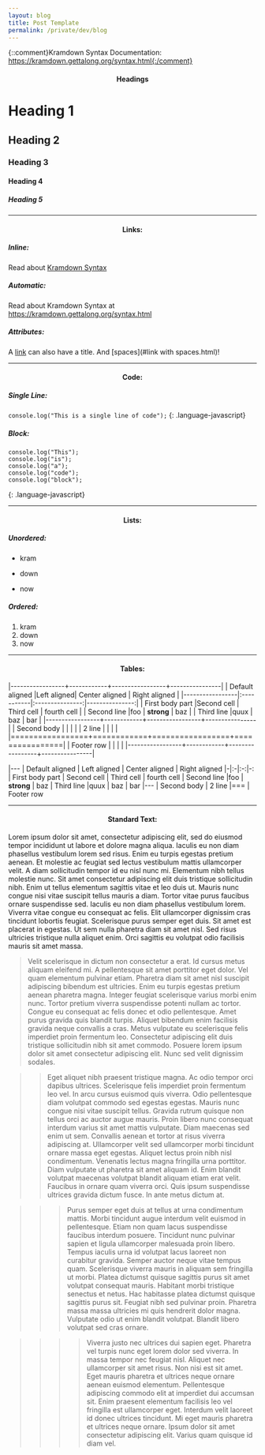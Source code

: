 ```yaml
---
layout: blog
title: Post Template
permalink: /private/dev/blog
---
```


{::comment}Kramdown Syntax Documentation: https://kramdown.gettalong.org/syntax.html{:/comment}

#### <center> Headings

# Heading 1

## Heading 2

### Heading 3

#### Heading 4

##### Heading 5

---

#### <center> Links:

##### Inline:

Read about [Kramdown Syntax](https://kramdown.gettalong.org/syntax.html)

##### Automatic:

Read about Kramdown Syntax at <https://kramdown.gettalong.org/syntax.html>

##### Attributes:

A [link](#link-with-title 'example title') can also have a title.
And [spaces](#link with spaces.html)!

---

#### <center> Code:

##### Single Line:

`console.log("This is a single line of code");`
{: .language-javascript}

##### Block:

```
console.log("This");
console.log("is");
console.log("a");
console.log("code");
console.log("block");
```

{: .language-javascript}

---

#### <center> Lists:

##### Unordered:

- kram

* down

- now

##### Ordered:

1. kram
2. down
3. now

---

#### <center> Tables:

|-----------------+------------+-----------------+----------------|
| Default aligned |Left aligned| Center aligned | Right aligned |
|-----------------|:-----------|:---------------:|---------------:|
| First body part |Second cell | Third cell | fourth cell |
| Second line |foo | **strong** | baz |
| Third line |quux | baz | bar |
|-----------------+------------+-----------------+----------------|
| Second body | | | |
| 2 line | | | |
|=================+============+=================+================|
| Footer row | | | |
|-----------------+------------+-----------------+----------------|

|---
| Default aligned | Left aligned | Center aligned | Right aligned
|-|:-|:-:|-:
| First body part | Second cell | Third cell | fourth cell
| Second line |foo | **strong** | baz
| Third line |quux | baz | bar
|---
| Second body
| 2 line
|===
| Footer row

---

#### <center> Standard Text:

Lorem ipsum dolor sit amet, consectetur adipiscing elit, sed do eiusmod tempor incididunt ut labore et dolore magna aliqua. Iaculis eu non diam phasellus vestibulum lorem sed risus. Enim eu turpis egestas pretium aenean. Et molestie ac feugiat sed lectus vestibulum mattis ullamcorper velit. A diam sollicitudin tempor id eu nisl nunc mi. Elementum nibh tellus molestie nunc. Sit amet consectetur adipiscing elit duis tristique sollicitudin nibh. Enim ut tellus elementum sagittis vitae et leo duis ut. Mauris nunc congue nisi vitae suscipit tellus mauris a diam. Tortor vitae purus faucibus ornare suspendisse sed. Iaculis eu non diam phasellus vestibulum lorem. Viverra vitae congue eu consequat ac felis. Elit ullamcorper dignissim cras tincidunt lobortis feugiat. Scelerisque purus semper eget duis. Sit amet est placerat in egestas. Ut sem nulla pharetra diam sit amet nisl. Sed risus ultricies tristique nulla aliquet enim. Orci sagittis eu volutpat odio facilisis mauris sit amet massa.

> Velit scelerisque in dictum non consectetur a erat. Id cursus metus aliquam eleifend mi. A pellentesque sit amet porttitor eget dolor. Vel quam elementum pulvinar etiam. Pharetra diam sit amet nisl suscipit adipiscing bibendum est ultricies. Enim eu turpis egestas pretium aenean pharetra magna. Integer feugiat scelerisque varius morbi enim nunc. Tortor pretium viverra suspendisse potenti nullam ac tortor. Congue eu consequat ac felis donec et odio pellentesque. Amet purus gravida quis blandit turpis. Aliquet bibendum enim facilisis gravida neque convallis a cras. Metus vulputate eu scelerisque felis imperdiet proin fermentum leo. Consectetur adipiscing elit duis tristique sollicitudin nibh sit amet commodo. Posuere lorem ipsum dolor sit amet consectetur adipiscing elit. Nunc sed velit dignissim sodales.

> > Eget aliquet nibh praesent tristique magna. Ac odio tempor orci dapibus ultrices. Scelerisque felis imperdiet proin fermentum leo vel. In arcu cursus euismod quis viverra. Odio pellentesque diam volutpat commodo sed egestas egestas. Mauris nunc congue nisi vitae suscipit tellus. Gravida rutrum quisque non tellus orci ac auctor augue mauris. Proin libero nunc consequat interdum varius sit amet mattis vulputate. Diam maecenas sed enim ut sem. Convallis aenean et tortor at risus viverra adipiscing at. Ullamcorper velit sed ullamcorper morbi tincidunt ornare massa eget egestas. Aliquet lectus proin nibh nisl condimentum. Venenatis lectus magna fringilla urna porttitor. Diam vulputate ut pharetra sit amet aliquam id. Enim blandit volutpat maecenas volutpat blandit aliquam etiam erat velit. Faucibus in ornare quam viverra orci. Quis ipsum suspendisse ultrices gravida dictum fusce. In ante metus dictum at.

> > > Purus semper eget duis at tellus at urna condimentum mattis. Morbi tincidunt augue interdum velit euismod in pellentesque. Etiam non quam lacus suspendisse faucibus interdum posuere. Tincidunt nunc pulvinar sapien et ligula ullamcorper malesuada proin libero. Tempus iaculis urna id volutpat lacus laoreet non curabitur gravida. Semper auctor neque vitae tempus quam. Scelerisque viverra mauris in aliquam sem fringilla ut morbi. Platea dictumst quisque sagittis purus sit amet volutpat consequat mauris. Habitant morbi tristique senectus et netus. Hac habitasse platea dictumst quisque sagittis purus sit. Feugiat nibh sed pulvinar proin. Pharetra massa massa ultricies mi quis hendrerit dolor magna. Vulputate odio ut enim blandit volutpat. Blandit libero volutpat sed cras ornare.

> > > > Viverra justo nec ultrices dui sapien eget. Pharetra vel turpis nunc eget lorem dolor sed viverra. In massa tempor nec feugiat nisl. Aliquet nec ullamcorper sit amet risus. Non nisi est sit amet. Eget mauris pharetra et ultrices neque ornare aenean euismod elementum. Pellentesque adipiscing commodo elit at imperdiet dui accumsan sit. Enim praesent elementum facilisis leo vel fringilla est ullamcorper eget. Interdum velit laoreet id donec ultrices tincidunt. Mi eget mauris pharetra et ultrices neque ornare. Ipsum dolor sit amet consectetur adipiscing elit. Varius quam quisque id diam vel.
